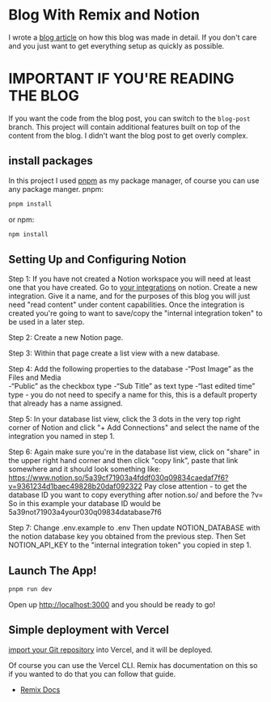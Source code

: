 # Blog With Remix and Notion

I wrote a [blog article](https://www.blackcathacks.com/post/b5e5b146-03c0-4380-8ed4-f01499087356) on how this blog was made in detail. If you don't care and you just want to get everything setup as quickly as possible. 

# IMPORTANT IF YOU'RE READING THE BLOG
If you want the code from the blog post, you can switch to the `blog-post` branch. This project will contain additional features built on top of the content from the blog. I didn't want the blog post to get overly complex.

## install packages

In this project I used [pnpm](https://pnpm.io/installation) as my package manager, of course you
can use any package manger.
pnpm:

```sh
pnpm install
```

or npm:

```sh
npm install
```

## Setting Up and Configuring Notion

Step 1:
If you have not created a Notion workspace you will need at least one that you have created.
Go to [your integrations](https://www.notion.so/my-integrations) on notion. Create a new integration. Give it a name, and for the purposes of this blog you will just need "read content" under content capabilities. Once the integration is created you're going to want to save/copy the "internal integration token" to be used in a later step.

Step 2:
Create a new Notion page.

Step 3:
Within that page create a list view with a new database.

Step 4:
Add the following properties to the database
-“Post Image” as the Files and Media  
-“Public” as the checkbox type
-“Sub Title” as text type
-“last edited time” type - you do not need to specify a name for this, this is a default property that already has a name assigned.

Step 5:
In your database list view, click the 3 dots in the very top right corner of Notion and click "+ Add Connections" and select the name of the integration you named in step 1.

Step 6:
Again make sure you're in the database list view, click on "share" in the upper right hand corner and then click "copy link", paste that link somewhere and it should look something like:
https://www.notion.so/5a39cf71903a4fddf030q09834caedaf7f6?v=9361234d1baec49828b20daf092322
Pay close attention - to get the database ID you want to copy everything after notion.so/ and before the ?v=
So in this example your database ID would be 5a39not71903a4your030q09834database7f6

Step 7:
Change .env.example to .env
Then update NOTION_DATABASE with the notion database key you obtained from the previous step.
Then Set NOTION_API_KEY to the "internal integration token" you copied in step 1.

## Launch The App!

```sh
pnpm run dev
```

Open up [http://localhost:3000](http://localhost:3000) and you should be ready to go!

## Simple deployment with Vercel

[import your Git repository](https://vercel.com/new) into Vercel, and it will be deployed.

Of course you can use the Vercel CLI. Remix has documentation on this so if you wanted to do that you can follow that guide.

- [Remix Docs](https://remix.run/docs)
